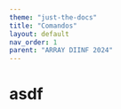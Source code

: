 ```yaml
---
theme: "just-the-docs"
title: "Comandos"
layout: default
nav_order: 1
parent: "ARRAY DIINF 2024"
---
```

# asdf #
